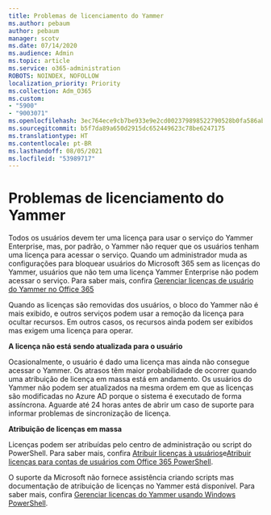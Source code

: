 ```yaml
---
title: Problemas de licenciamento do Yammer
ms.author: pebaum
author: pebaum
manager: scotv
ms.date: 07/14/2020
ms.audience: Admin
ms.topic: article
ms.service: o365-administration
ROBOTS: NOINDEX, NOFOLLOW
localization_priority: Priority
ms.collection: Adm_O365
ms.custom:
- "5900"
- "9003071"
ms.openlocfilehash: 3ec764ece9cb7be933e9e2cd002379898522790528b0fa586ab501424b00cd7b
ms.sourcegitcommit: b5f7da89a650d2915dc652449623c78be6247175
ms.translationtype: HT
ms.contentlocale: pt-BR
ms.lasthandoff: 08/05/2021
ms.locfileid: "53989717"
---
```

# <a name="yammer-licensing-issues"></a>Problemas de licenciamento do Yammer

Todos os usuários devem ter uma licença para usar o serviço do Yammer Enterprise, mas, por padrão, o Yammer não requer que os usuários tenham uma licença para acessar o serviço. Quando um administrador muda as configurações para bloquear usuários do Microsoft 365 sem as licenças do Yammer, usuários que não tem uma licença Yammer Enterprise não podem acessar o serviço. Para saber mais, confira [Gerenciar licenças de usuário do Yammer no Office 365](https://docs.microsoft.com/yammer/manage-yammer-users/manage-yammer-licenses-in-office-365) 

Quando as licenças são removidas dos usuários, o bloco do Yammer não é mais exibido, e outros serviços podem usar a remoção da licença para ocultar recursos. Em outros casos, os recursos ainda podem ser exibidos mas exigem uma licença para operar.  

**A licença não está sendo atualizada para o usuário**  

Ocasionalmente, o usuário é dado uma licença mas ainda não consegue acessar o Yammer. Os atrasos têm maior probabilidade de ocorrer quando uma atribuição de licença em massa está em andamento. Os usuários do Yammer não podem ser atualizados na mesma ordem em que as licenças são modificadas no Azure AD porque o sistema é executado de forma assíncrona. Aguarde até 24 horas antes de abrir um caso de suporte para informar problemas de sincronização de licença.  

**Atribuição de licenças em massa**  

Licenças podem ser atribuídas pelo centro de administração ou script do PowerShell. Para saber mais, confira [Atribuir licenças à usuários](https://docs.microsoft.com/microsoft-365/admin/manage/assign-licenses-to-users)e[Atribuir licenças para contas de usuários com Office 365 PowerShell](https://docs.microsoft.com/office365/enterprise/powershell/assign-licenses-to-user-accounts-with-office-365-powershell). 

O suporte da Microsoft não fornece assistência criando scripts mas documentação de atribuição de licenças no Yammer está disponível. Para saber mais, confira [Gerenciar licenças do Yammer usando Windows PowerShell](https://docs.microsoft.com/yammer/manage-yammer-users/manage-yammer-licenses-in-office-365#manage-yammer-licenses-by-using-windows-powershell).